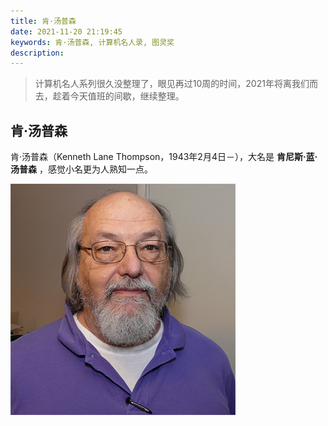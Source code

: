 ```yaml
---
title: 肯·汤普森
date: 2021-11-20 21:19:45
keywords: 肯·汤普森, 计算机名人录, 图灵奖
description: 
---
```


> 计算机名人系列很久没整理了，眼见再过10周的时间，2021年将离我们而去，趁着今天值班的间歇，继续整理。

## 肯·汤普森

肯·汤普森（Kenneth Lane Thompson，1943年2月4日－），大名是 **肯尼斯·蓝·汤普森** ，感觉小名更为人熟知一点。

![img](20211122-ken-thompson/thompson09.jpg)
